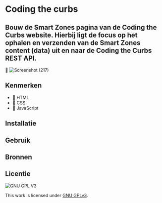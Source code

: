 
# Coding the curbs

## Bouw de Smart Zones pagina van de Coding the Curbs website. Hierbij ligt de focus op het ophalen en verzenden van de Smart Zones content (data) uit en naar de Coding the Curbs REST API.

 📸
![Screenshot (217)](https://user-images.githubusercontent.com/90189815/158881928-0f4bdd64-1e5b-4df9-80f8-469b729f09df.png)

<!-- Voeg een link toe naar Github Pages 🌐-->

## Kenmerken
* 🤖 HTML
* 🤖 CSS
* 🤖  JavaScript
## Installatie

## Gebruik

## Bronnen

## Licentie

![GNU GPL V3](https://www.gnu.org/graphics/gplv3-127x51.png)

This work is licensed under [GNU GPLv3](./LICENSE).
